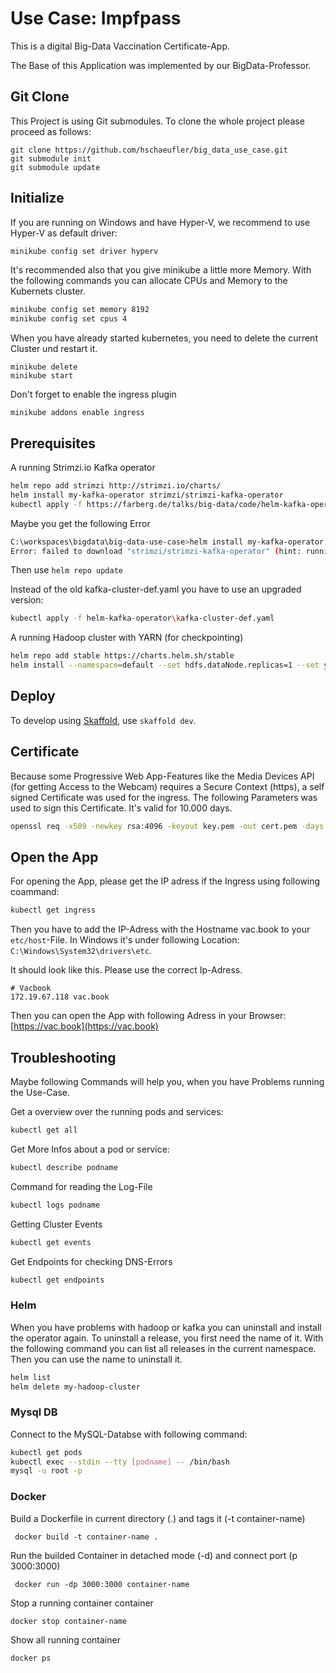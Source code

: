 # Use Case: Impfpass
This is a digital Big-Data Vaccination Certificate-App. 

The Base of this Application was implemented by our BigData-Professor.

## Git Clone
This Project is using Git submodules. To clone the whole project please proceed as follows:

```
git clone https://github.com/hschaeufler/big_data_use_case.git
git submodule init
git submodule update
```
## Initialize
If you are running on Windows and have Hyper-V, we recommend to use Hyper-V as default driver:
```bash
minikube config set driver hyperv
```
It's recommended also that you give minikube a little more Memory. With the following commands you can allocate CPUs and Memory to the Kubernets cluster.
```bash
minikube config set memory 8192
minikube config set cpus 4
```
When you have already started kubernetes, you need to delete the current Cluster und restart it.
```
minikube delete
minikube start
```
Don't forget to enable the ingress plugin
```
minikube addons enable ingress
```
## Prerequisites

A running Strimzi.io Kafka operator

```bash
helm repo add strimzi http://strimzi.io/charts/
helm install my-kafka-operator strimzi/strimzi-kafka-operator
kubectl apply -f https://farberg.de/talks/big-data/code/helm-kafka-operator/kafka-cluster-def.yaml
```

Maybe you get the following Error
```bash
C:\workspaces\bigdata\big-data-use-case>helm install my-kafka-operator strimzi/strimzi-kafka-operator
Error: failed to download "strimzi/strimzi-kafka-operator" (hint: running `helm repo update` may help)
```
Then use ``helm repo update``

Instead of the old kafka-cluster-def.yaml you have to use an upgraded version:
```bash
kubectl apply -f helm-kafka-operator\kafka-cluster-def.yaml
```


A running Hadoop cluster with YARN (for checkpointing)

```bash
helm repo add stable https://charts.helm.sh/stable
helm install --namespace=default --set hdfs.dataNode.replicas=1 --set yarn.nodeManager.replicas=1 --set hdfs.webhdfs.enabled=true my-hadoop-cluster stable/hadoop
```

## Deploy

To develop using [Skaffold](https://skaffold.dev/), use `skaffold dev`. 

## Certificate

Because some Progressive Web App-Features like the Media Devices API (for getting Access to the Webcam)  requires a Secure Context (https), a self signed Certificate was used for the ingress. 
The following Parameters was used to sign this Certificate. It's valid for 10.000 days.

```bash
openssl req -x509 -newkey rsa:4096 -keyout key.pem -out cert.pem -days 10000 -nodes
```
## Open the App

For opening the App, please get the  IP adress if the Ingress using following coammand:
```bash
kubectl get ingress
```
Then you have to add the IP-Adress with the Hostname vac.book to your ``etc/host``-File. In Windows it's under following Location: ``C:\Windows\System32\drivers\etc``.

It should look like this. Please use the correct Ip-Adress.
```
# Vacbook
172.19.67.118 vac.book
```

Then you can open the App with following Adress in your Browser: [https://vac.book](https://vac.book)

## Troubleshooting

Maybe following Commands will help you, when you have Problems running the Use-Case.

Get a overview over the running pods and services:
```bash
kubectl get all
```

Get More Infos about a pod or service:
```bash
kubectl describe podname
```

Command for reading the Log-File
```bash
kubectl logs podname
```

Getting Cluster Events
```bash
kubectl get events
```

Get Endpoints for checking DNS-Errors
```bash
kubectl get endpoints
```
### Helm
When you have problems with hadoop or kafka you can uninstall and install the operator again. To uninstall a release, you first need the name of it. With the following command you can list all releases in the current namespace. Then you can use the name to uninstall it.
```bash
helm list
helm delete my-hadoop-cluster
```
### Mysql DB
Connect to  the MySQL-Databse with following command:
```bash
kubectl get pods
kubectl exec --stdin --tty [podname] -- /bin/bash
mysql -u root -p
```
### Docker
Build a Dockerfile in current directory (.) and tags it (-t container-name)
```
 docker build -t container-name .
```
Run the builded Container in detached mode (-d) and connect port (p 3000:3000)
```
 docker run -dp 3000:3000 container-name
```
Stop a running container container
```
docker stop container-name
```
Show all running container
```
docker ps
````